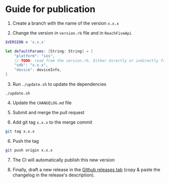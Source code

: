 # Guide for publication

1. Create a branch with the name of the version `x.x.x`

2. Change the version in `version.rb` file and in `ReachFiveApi`
```ruby
$VERSION = 'x.x.x'
```
```swift
let defaultParams: [String: String] = [
    "platform": "ios",
    // TODO: read from the version.rb. Either directly or indirectly from IdentitySdkCore.h, Info.plist...
    "sdk": "x.x.x",
    "device": deviceInfo,
]
```

3. Run `./update.sh` to update the dependencies
```shell
./update.sh
```

4. Update the `CHANGELOG.md` file

5. Submit and merge the pull request

6. Add git tag `x.x.x` to the merge commit
```sh
git tag x.x.x
```

6. Push the tag
```sh
git push origin x.x.x
```

7. The CI will automatically publish this new version

8. Finally, draft a new release in the [Github releases tab](https://github.com/ReachFive/reachfive-ios/releases) (copy & paste the changelog in the release's description).
